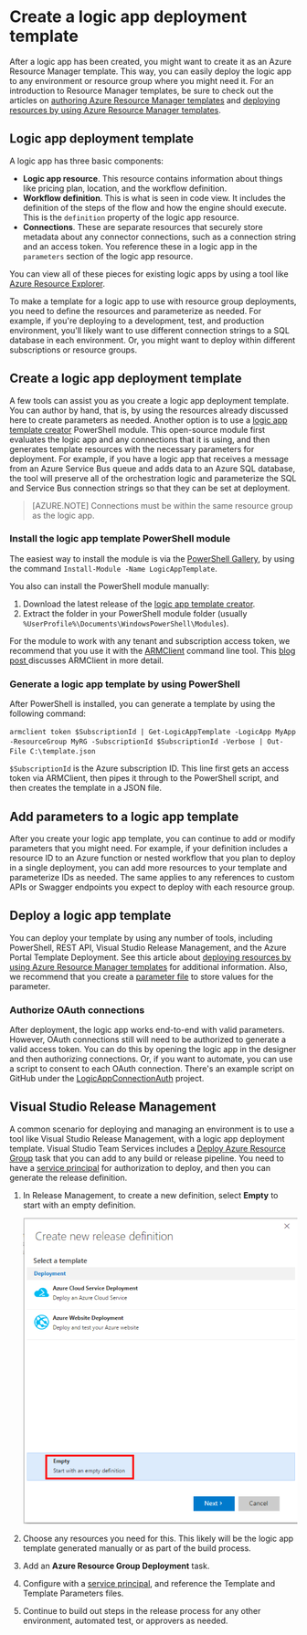 <properties
   pageTitle="Create a logic app deployment template | Microsoft Azure"
   description="Learn how to create a logic app deployment template and use it for release management"
   services="app-service\logic"
   documentationCenter=".net,nodejs,java"
   authors="jeffhollan"
   manager="erikre"
   editor=""/>

<tags
   ms.service="app-service-logic"
   ms.devlang="multiple"
   ms.topic="article"
   ms.tgt_pltfrm="na"
   ms.workload="integration"
   ms.date="05/25/2016"
   ms.author="jehollan"/>

# Create a logic app deployment template

After a logic app has been created, you might want to create it as an Azure Resource Manager template. This way, you can easily deploy the logic app to any environment or resource group where you might need it. For an introduction to Resource Manager templates, be sure to check out the articles on [authoring Azure Resource Manager templates](../resource-group-authoring-templates.md) and [deploying resources by using Azure Resource Manager templates](../resource-group-template-deploy.md).

## Logic app deployment template

A logic app has three basic components:

* **Logic app resource**. This resource contains information about things like pricing plan, location, and the workflow definition.
* **Workflow definition**. This is what is seen in code view. It includes the definition of the steps of the flow and how the engine should execute. This is the `definition` property of the logic app resource.
* **Connections**. These are separate resources that securely store metadata about any connector connections, such as a connection string and an access token. You reference these in a logic app in the `parameters` section of the logic app resource.

You can view all of these pieces for existing logic apps by using a tool like [Azure Resource Explorer](http://resources.azure.com).

To make a template for a logic app to use with resource group deployments, you need to define the resources and parameterize as needed. For example, if you're deploying to a development, test, and production environment, you'll likely want to use different connection strings to a SQL database in each environment. Or, you might want to deploy within different subscriptions or resource groups.  

## Create a logic app deployment template

A few tools can assist you as you create a logic app deployment template. You can author by hand, that is, by using the resources already discussed here to create parameters as needed. Another option is to use a [logic app template creator](https://github.com/jeffhollan/LogicAppTemplateCreator) PowerShell module. This open-source module first evaluates the logic app and any connections that it is using, and then generates template resources with the necessary parameters for deployment. For example, if you have a logic app that receives a message from an Azure Service Bus queue and adds data to an Azure SQL database, the tool will preserve all of the orchestration logic and parameterize the SQL and Service Bus connection strings so that they can be set at deployment.

>[AZURE.NOTE] Connections must be within the same resource group as the logic app.

### Install the logic app template PowerShell module

The easiest way to install the module is via the [PowerShell Gallery](https://www.powershellgallery.com/packages/LogicAppTemplate/0.1), by using the command `Install-Module -Name LogicAppTemplate`.  

You also can install the PowerShell module manually:

1. Download the latest release of the [logic app template creator](https://github.com/jeffhollan/LogicAppTemplateCreator/releases).  
1. Extract the folder in your PowerShell module folder (usually `%UserProfile%\Documents\WindowsPowerShell\Modules`).

For the module to work with any tenant and subscription access token, we recommend that you use it with the [ARMClient](https://github.com/projectkudu/ARMClient) command line tool.  This [blog post ](http://blog.davidebbo.com/2015/01/azure-resource-manager-client.html) discusses ARMClient in more detail.

### Generate a logic app template by using PowerShell

After PowerShell is installed, you can generate a template by using the following command:

`armclient token $SubscriptionId | Get-LogicAppTemplate -LogicApp MyApp -ResourceGroup MyRG -SubscriptionId $SubscriptionId -Verbose | Out-File C:\template.json`

`$SubscriptionId` is the Azure subscription ID. This line first gets an access token via ARMClient, then pipes it through to the PowerShell script, and then creates the template in a JSON file.

## Add parameters to a logic app template

After you create your logic app template, you can continue to add or modify parameters that you might need. For example, if your definition includes a resource ID to an Azure function or nested workflow that you plan to deploy in a single deployment, you can add more resources to your template and parameterize IDs as needed. The same applies to any references to custom APIs or Swagger endpoints you expect to deploy with each resource group.

## Deploy a logic app template

You can deploy your template by using any number of tools, including PowerShell, REST API, Visual Studio Release Management, and the Azure Portal Template Deployment. See this article about [deploying resources by using Azure Resource Manager templates](../resource-group-template-deploy.md) for additional information. Also, we recommend that you create a [parameter file](../resource-group-template-deploy.md#parameter-file) to store values for the parameter.

### Authorize OAuth connections

After deployment, the logic app works end-to-end with valid parameters. However, OAuth connections still will need to be authorized to generate a valid access token. You can do this by opening the logic app in the designer and then authorizing connections. Or, if you want to automate, you can use a script to consent to each OAuth connection. There's an example script on GitHub under the [LogicAppConnectionAuth](https://github.com/logicappsio/LogicAppConnectionAuth) project.

## Visual Studio Release Management

A common scenario for deploying and managing an environment is to use a tool like Visual Studio Release Management, with a logic app deployment template. Visual Studio Team Services includes a [Deploy Azure Resource Group](https://github.com/Microsoft/vsts-tasks/tree/master/Tasks/DeployAzureResourceGroup) task that you can add to any build or release pipeline. You need to have a [service principal](https://blogs.msdn.microsoft.com/visualstudioalm/2015/10/04/automating-azure-resource-group-deployment-using-a-service-principal-in-visual-studio-online-buildrelease-management/) for authorization to deploy, and then you can generate the release definition.

1. In Release Management, to create a new definition, select **Empty**  to start with an empty definition.

    ![Create a new, empty definition][1]   

1. Choose any resources you need for this. This likely will be the logic app template generated manually or as part of the build process.
1. Add an **Azure Resource Group Deployment** task.
1. Configure with a [service principal](https://blogs.msdn.microsoft.com/visualstudioalm/2015/10/04/automating-azure-resource-group-deployment-using-a-service-principal-in-visual-studio-online-buildrelease-management/), and reference the Template and Template Parameters files.
1. Continue to build out steps in the release process for any other environment, automated test, or approvers as needed.

<!-- Image References -->
[1]: ./media/app-service-logic-create-deploy-template/emptyReleaseDefinition.PNG
